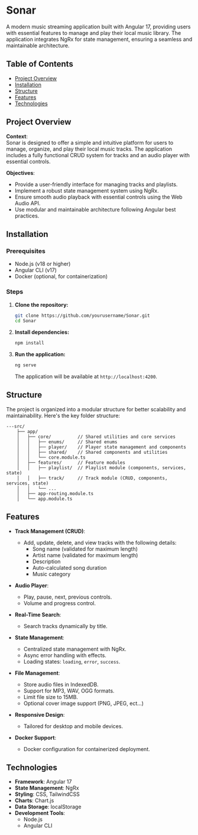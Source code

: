 # Sonar

A modern music streaming application built with Angular 17, providing users with essential features to manage and play their local music library. The application integrates NgRx for state management, ensuring a seamless and maintainable architecture.

## Table of Contents

- [Project Overview](#project-overview)
- [Installation](#installation)
- [Structure](#structure)
- [Features](#features)
- [Technologies](#technologies)

## Project Overview

**Context**:  
Sonar is designed to offer a simple and intuitive platform for users to manage, organize, and play their local music tracks. The application includes a fully functional CRUD system for tracks and an audio player with essential controls.

**Objectives**:  
- Provide a user-friendly interface for managing tracks and playlists.
- Implement a robust state management system using NgRx.
- Ensure smooth audio playback with essential controls using the Web Audio API.
- Use modular and maintainable architecture following Angular best practices.

## Installation

### Prerequisites
- Node.js (v18 or higher)
- Angular CLI (v17)
- Docker (optional, for containerization)

### Steps

1. **Clone the repository:**
   ```bash
   git clone https://github.com/yourusername/Sonar.git
   cd Sonar

2. **Install dependencies:**
   ```bash
   npm install
   ```

3. **Run the application:**
   ```bash
   ng serve
   ```
   The application will be available at `http://localhost:4200`.

## Structure

The project is organized into a modular structure for better scalability and maintainability. Here's the key folder structure:

```
---src/
    ├── app/
    │   ├── core/          // Shared utilities and core services
    │   │   ├── enums/     // Shared enums
    │   │   ├── player/    // Player state management and components
    │   │   ├── shared/    // Shared components and utilities
    │   │   └── core.module.ts
    │   ├── features/      // Feature modules
    │   │   ├── playlist/  // Playlist module (components, services, state)
    │   │   ├── track/     // Track module (CRUD, components, services, state)
    │   │   └── ...
    │   ├── app-routing.module.ts
    │   └── app.module.ts
```

## Features

- **Track Management (CRUD)**:
  - Add, update, delete, and view tracks with the following details:
    - Song name (validated for maximum length)
    - Artist name (validated for maximum length)
    - Description
    - Auto-calculated song duration
    - Music category

- **Audio Player**:
  - Play, pause, next, previous controls.
  - Volume and progress control.

- **Real-Time Search**:
  - Search tracks dynamically by title.

- **State Management**:
  - Centralized state management with NgRx.
  - Async error handling with effects.
  - Loading states: `loading`, `error`, `success`.

- **File Management**:
  - Store audio files in IndexedDB.
  - Support for MP3, WAV, OGG formats.
  - Limit file size to 15MB.
  - Optional cover image support (PNG, JPEG, ect...)

- **Responsive Design**:
  - Tailored for desktop and mobile devices.

- **Docker Support**:
  - Docker configuration for containerized deployment.

## Technologies

- **Framework**: Angular 17
- **State Management**: NgRx
- **Styling**: CSS, TailwindCSS
- **Charts**: Chart.js
- **Data Storage**: localStorage
- **Development Tools**:
  - Node.js
  - Angular CLI